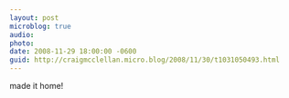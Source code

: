 ```yaml
---
layout: post
microblog: true
audio: 
photo: 
date: 2008-11-29 18:00:00 -0600
guid: http://craigmcclellan.micro.blog/2008/11/30/t1031050493.html
---
```

made it home!
